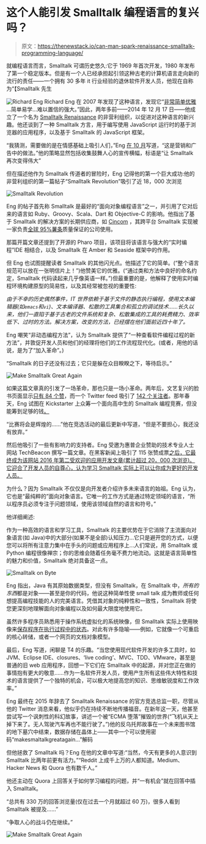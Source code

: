 # 这个人能引发 Smalltalk 编程语言的复兴吗？

> 原文：<https://thenewstack.io/can-man-spark-renaissance-smalltalk-programming-language/>

就编程语言而言，Smalltalk 可谓历史悠久:它于 1969 年首次开发，1980 年发布了第一个稳定版本。但是有一个人已经承担起引领这种古老的计算机语言走向新的流行的责任——一个拥有 30 多年 it 行业经验的退休软件开发人员，他现在自称为“【Smalltalk 先生

![Richard Eng](img/482eca9f96e8fdf4a20438731a7587f8.png) Richard Eng 在 2007 年发现了这种语言，发现它“[非常简单优雅](https://medium.com/@richardeng/domo-arigato-mr-smalltalk-aa84e245beb9#.rjzg7e76b) …简单易学…难以置信的强大。”因此，两年多前——2014 年 12 月 17 日——他成立了一个名为 [Smalltalk Renaissance](https://smalltalkrenaissance.wordpress.com/) 的非营利组织，以促进对这种语言的新兴趣。他还谈到了一种 Smalltalk 方言，用于编写使用 JavaScript 运行时的基于浏览器的应用程序，以及基于 Smalltalk 的 JavaScript 框架。

“我猜测，需要做的是在情感基础上吸引人们，”Eng [在 10 月](https://medium.com/@richardeng/domo-arigato-mr-smalltalk-aa84e245beb9#.mm2s6n3jd)写道，“这是营销和广告中的做法。”他的策略显然包括收集鼓舞人心的宣传横幅，标语是“让 Smalltalk 再次变得伟大”

但在描述他作为 Smalltalk 传道者的冒险时，Eng 记得他的第一个巨大成功:他的非营利组织的第一篇帖子“Smalltalk Revolution”吸引了近 18，000 次浏览

![Smalltalk Revolution](img/3e758fa0ba9b082d655d2f118e59c7ec.png)

Eng 的帖子首先称 Smalltalk 是最好的“面向对象编程语言”之一，并引用了它对后来的语言如 Ruby、Groovy、Scala、Dart 和 Objective-C 的影响。他指出了基于 Smalltalk 的解决方案的长期供应商，如 [Cincom](http://www.cincomsmalltalk.com/main/) ，其跨平台 Smalltalk 实现被一家负责[全球 95%薯条](http://www.cincomsmalltalk.com/main/successes/manufacturing/key-technology/)质量保证的公司使用。

那篇开篇文章还提到了开源的 Pharo 项目，该项目将该语言与强大的“实时编程”IDE 相结合，以及 Smalltalk 在 Amber 和 Seaside 框架中的作用。

但 Eng 也试图提醒读者 Smalltalk 的其他闪光点。他描述了它的简单。(“整个语言规范可以放在一张明信片上！”)他赞美它的优雅。(“通过类和方法中良好的命名约定，Smalltalk 代码读起来几乎像英语一样。”)但最重要的是，他解释了使用实时编程环境构建原型的简易性，以及其经常被忽视的重要性:

*由于不幸的历史偶然事件，IT 世界依赖于基于文件的静态执行编程，使用文本编辑器(如`emacs`和`vi`)、文本编译器、松散的工具集合和孤立的调试技术……长久以来，他们一直陷于基于古老的文件系统和复杂、松散集成的工具的耗费精力、效率低下、过时的方法。解决方案，改变的方法，已经摆在他们面前近四十年了。*

Eng 嘲笑“非动态编程方法”，认为 Smalltalk 提供了“一种查看软件编程过程的新方法”，并敦促开发人员和他们的经理将他们的工作流程现代化。(或者，用他的话说，是为了“加入革命”。)

“Smalltalk 的日子还没有过去；它只是躲在众目睽睽之下，等待启示。”

![Make Smalltalk Great Again](img/a747647dea1ed67244504801533c172c.png)

如果这篇文章真的引发了一场革命，那也只是一场小革命。两年后，文艺复兴的脸书页面显示[只有 84 个赞](https://www.facebook.com/smalltalkrenaissance/likes/)，而一个 Twitter feed 吸引了 [142 个关注者](https://twitter.com/smalltalkrenais)。那年春天，Eng 试图在 Kickstarter 上众筹一个面向高中生的 Smalltalk 编程竞赛，但没能筹到足够的钱[。](https://www.kickstarter.com/projects/1520902870/canadian-smalltalk-competition)

“比赛将会是辉煌的……”他在竞选活动的最后更新中写道，“但是不要担心，我还没有放弃。”

然后他吸引了一些有影响力的支持者。Eng 受邀为惠普企业赞助的技术专业人士网站 TechBeacon 撰写一篇文章。在黑客新闻上吸引了 115 张赞成票[之后，它最终成为该网站 2016 年第二受欢迎的应用开发文章(累计超过 20，000 次浏览](https://news.ycombinator.com/item?id=12154484)[)。它迎合了开发人员的自尊心，认为学习 Smalltalk 实际上可以让你成为更好的开发人员。](https://twitter.com/smalltalkrenais/status/814892291974430720)

为什么？因为 Smalltalk 不仅仅是向开发者介绍许多未来语言的始祖。Eng 认为，它也是“最纯粹的”面向对象语言。它唯一的工作方式是通过特定领域的语言，“所以程序员必须专注于问题领域，使用该领域自然的语言和符号。”

他详细阐述:

作为一种高效的语言和学习工具，Smalltalk 的主要优势在于它消除了主流面向对象语言(如 Java)中的大部分(如果不是全部)认知压力…它只是避开您的方式，以便您可以将所有注意力集中在手头的问题或应用程序上…人们常说，用 Smalltalk 或 Python 编程很像禅宗；你的思维会随着任务毫不费力地流动。这就是语言简单性的魅力和价值，Smalltalk 绝对具备这一点。

![Smalltalk on Byte](img/ddbf19fba1992e8c277da75ed3e78603.png)

Eng 指出，Java 有其原始数据类型，但没有 Smalltalk，在 Smalltalk 中，*所有的东西*都是对象——甚至是你的代码，他说这种简单性使 small talk 成为教师或任何想提高编程技能的人的完美语言。凭借其对象的纯粹性和一致性，Smalltalk 将使您更深刻地理解面向对象编程以及如何最大限度地使用它。

虽然许多程序员熟悉用于操作系统虚拟化的系统映像，但 Smalltalk 实际上使用映像来[保存程序在执行过程中的状态](https://en.wikipedia.org/wiki/Smalltalk#Image-based_persistence)。对此有许多隐喻——例如，它就像一个可重启的核心转储，或者一个网页的文档对象模型。

最后，Eng 写道，闲聊是 T4 的乐趣。“当您使用现代软件开发的许多工具时，如 JVM、Eclipse IDE、closures、‘live coding’、MVC、TDD、VMware，甚至是普通的旧 web 应用程序，回想一下它们在 Smalltalk 中的起源，并对您正在做的事情抱有更大的敬意……作为一名软件开发人员，使用产生所有这些伟大特性和技术的语言提供了一个独特的机会，可以极大地提高您的知识、思维敏锐度和工作效率。”

Eng 最终在 2015 年辞去了 Smalltalk Renaissance 的官方竞选总监一职，尽管从他的 Twitter 消息来看，他似乎仍在持续不断地传播福音。在新年这一天，他甚至尝试写一个讽刺性的科幻故事，讲述一个被“ECMA 堕落”摧毁的世界(“飞机从天上掉下来了。无人驾驶汽车再也不能行驶了。”)他的反乌托邦故事在一个未来图书馆的地下墓穴中结束，数据存储在晶体上——其中一个可以使用密码“makesmaltalkgreatagain…”解码

但他拯救了 Smalltalk 吗？Eng 在他的文章中写道:“当然，今天有更多的人意识到 Smalltalk 比两年前更有活力。”“Reddit 上成千上万的人都知道。Medium、Hacker News 和 Quora 也有数千人。”

他还主动在 Quora 上回答关于如何学习编程的问题，并“一有机会”就在回答中插入 Smalltalk。

“总共有 330 万的回答浏览量(仅在过去一个月就超过 60 万)，很多人看到 Smalltalk 被提及……”

“争取人心的战斗仍在继续。”

![Make Smalltalk Great Again](img/2a9ca804f279651cebfd467858e0684f.png)

<svg xmlns:xlink="http://www.w3.org/1999/xlink" viewBox="0 0 68 31" version="1.1"><title>Group</title> <desc>Created with Sketch.</desc></svg>